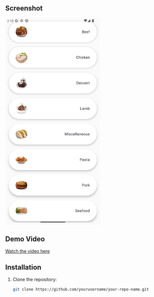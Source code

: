 ## Screenshot
<img src="https://raw.githubusercontent.com/abdo-essam/MealsApp/master/AppScreen.png" alt="App Screenshot" width="300"/>


## Demo Video
[Watch the video here]([https://drive.google.com/file/d/your-video-id/view](https://drive.google.com/file/d/1l2uuN9nTInvKOGIXto8oYBojKptlKQph/view?usp=sharing))

## Installation
1. Clone the repository:
   ```bash
   git clone https://github.com/yourusername/your-repo-name.git
